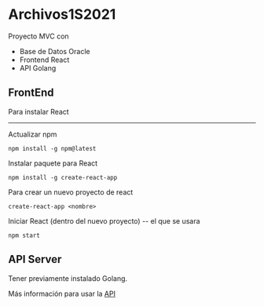 # Archivos1S2021
 
 Proyecto MVC con 
 * Base de Datos Oracle
 * Frontend React
 * API Golang

 ## FrontEnd
 Para instalar React
 ___
 Actualizar npm
 ```
npm install -g npm@latest
 ```
  Instalar paquete para React
 ```
npm install -g create-react-app
 ```
Para crear un nuevo proyecto de react
 ```
create-react-app <nombre>
 ```
 Iniciar React (dentro del nuevo proyecto) -- el que se usara
 ```
npm start
 ```
## API Server
Tener previamente instalado Golang.

Más información para usar la [API](https://github.com/Elizabethz7/QuinielaApp/tree/main/server/API)
